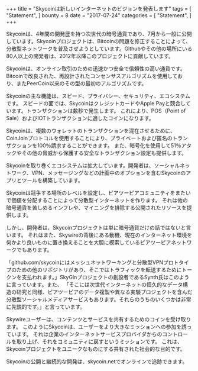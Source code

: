 +++
title = "Skycoinは新しいインターネットのビジョンを発表します"
tags = [
    "Statement",
]
bounty = 8
date = "2017-07-24"
categories = [
    "Statement",
]
+++

Skycoinは、4年間の開発歴を持つ次世代の暗号通貨であり、7月から一般に公開しています。Skycoinプロジェクトは、Bitcoinの問題を修正することによって、分散型ネットワークを普及させようとしています。Githubやその他の場所にいる80人以上の開発者は、2012年以降このプロジェクトに貢献しています。

Skycoinは、オンライン取引のための迅速かつ安全で信頼性の高い通貨です。
Bitcoinで改良された、再設計されたコンセンサスアルゴリズムを使用しており、またPeerCoin以来のその型の最初のアルゴリズムです。

Skycoinの主な機能は、スピード、プライバシー、セキュリティ、エコシステムです。
スピードの面では、SkycoinはクレジットカードやApple Payと競合しています。トランザクションは数秒で発生します。 これにより、POS（Point of Sale）およびIOTトランザクションに適したコインになります。

Skycoinは、複数のウォレットのトランザクションを混在させるために、CoinJoinプロトコルを使用することにより、プライベートおよび匿名のトランザクションを100％請求することができます。 また、暗号化を使用して51％アタックやその他の脅威から保護する安全なトランザクション設定も提供します。

Skycoinを取り巻くエコシステムは拡大しています。開発者は、ソーシャルネットワーク、VPN、メッセージングなどの計画中のオプションを含むSkycoinのアプリとツールを構築しています。

Skycoinは競争する場所のレベルを設定し、ピアツーピアコミュニティをまたいで価値を分配することによって分散型インターネットを作ります。
それは他の暗号通貨を苦しめるインフレや、マイニングを排除する公開されたリソースを提供します。

しかし、開発者は、Skycoinプロジェクトは単に暗号通貨だけの話ではないと言います。
それはまた、Skywireの背後にある動機、現在のインターネット環境を何かより良いものに置き換えることを大胆に模索しているピアツーピアネットワークでもあります。

「github.com/skycoinにはメッシュネットワーキングと分散型VPNプロトタイプのための他のリポジトリがあり、そこではトラフィックを転送するためにトークンを支払われます。」SkyGinプロジェクトの創設者であるSynth氏はこのように言っています。また、
「そこには次世代インターネットの恒久的なデータ構造の研究と同様、ピアツーピアのデータ複製や異なる実験プロジェクトを含んだ分散型ソーシャルメディアサービスもあります。それらのうちのいくつかは非常に先鋭的です。」と言っています。

Skywireユーザーは、コンテンツとサービスを共有するためのコインを受け取ります。
このようにSkycoinは、ユーザーをより大きなミッションへの参加を誘っています。
それは企業のインターネットサービスプロバイダからのコントロールを取り上げ、それをコミュニティに戻すというミッションです。
これは、Skycoinプロジェクトをユニークなものにする共有された社会的な目的です。

Skycoinの公開と継続的な開発は、skycoin.netでオンラインで追跡できます。








